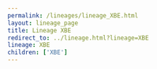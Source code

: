 ```yaml
---
permalink: /lineages/lineage_XBE.html
layout: lineage_page
title: Lineage XBE
redirect_to: ../lineage.html?lineage=XBE
lineage: XBE
children: ['XBE']
---
```

